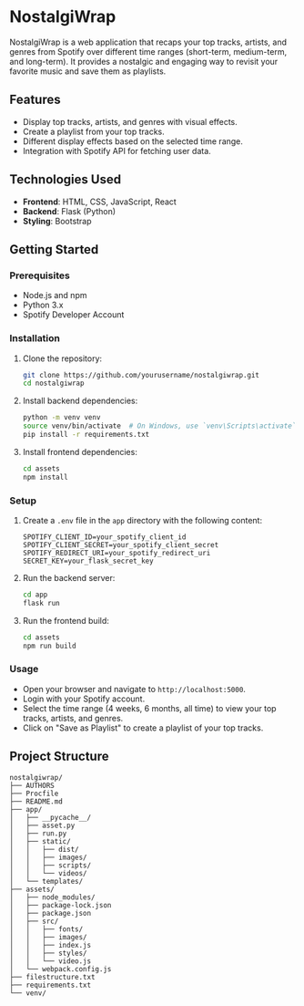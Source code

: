 # NostalgiWrap

NostalgiWrap is a web application that recaps your top tracks, artists, and genres from Spotify over different time ranges (short-term, medium-term, and long-term). It provides a nostalgic and engaging way to revisit your favorite music and save them as playlists.

## Features

- Display top tracks, artists, and genres with visual effects.
- Create a playlist from your top tracks.
- Different display effects based on the selected time range.
- Integration with Spotify API for fetching user data.

## Technologies Used

- **Frontend**: HTML, CSS, JavaScript, React
- **Backend**: Flask (Python)
- **Styling**: Bootstrap

## Getting Started

### Prerequisites

- Node.js and npm
- Python 3.x
- Spotify Developer Account

### Installation

1. Clone the repository:

    ```bash
    git clone https://github.com/yourusername/nostalgiwrap.git
    cd nostalgiwrap
    ```

2. Install backend dependencies:

    ```bash
    python -m venv venv
    source venv/bin/activate  # On Windows, use `venv\Scripts\activate`
    pip install -r requirements.txt
    ```

3. Install frontend dependencies:

    ```bash
    cd assets
    npm install
    ```

### Setup

1. Create a `.env` file in the `app` directory with the following content:

    ```env
    SPOTIFY_CLIENT_ID=your_spotify_client_id
    SPOTIFY_CLIENT_SECRET=your_spotify_client_secret
    SPOTIFY_REDIRECT_URI=your_spotify_redirect_uri
    SECRET_KEY=your_flask_secret_key
    ```

2. Run the backend server:

    ```bash
    cd app
    flask run
    ```

3. Run the frontend build:

    ```bash
    cd assets
    npm run build
    ```

### Usage

- Open your browser and navigate to `http://localhost:5000`.
- Login with your Spotify account.
- Select the time range (4 weeks, 6 months, all time) to view your top tracks, artists, and genres.
- Click on "Save as Playlist" to create a playlist of your top tracks.

## Project Structure

```plaintext
nostalgiwrap/
├── AUTHORS
├── Procfile
├── README.md
├── app/
│   ├── __pycache__/
│   ├── asset.py
│   ├── run.py
│   ├── static/
│   │   ├── dist/
│   │   ├── images/
│   │   ├── scripts/
│   │   └── videos/
│   └── templates/
├── assets/
│   ├── node_modules/
│   ├── package-lock.json
│   ├── package.json
│   ├── src/
│   │   ├── fonts/
│   │   ├── images/
│   │   ├── index.js
│   │   ├── styles/
│   │   └── video.js
│   └── webpack.config.js
├── filestructure.txt
├── requirements.txt
└── venv/